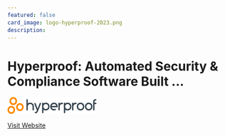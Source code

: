 ```yaml
---
featured: false
card_image: logo-hyperproof-2023.png
description: 
---
```


# Hyperproof: Automated Security & Compliance Software Built ...
<img src="logo-hyperproof-2023.png" alt="Logo" style="max-width: 200px; height: auto;">

<a href="https://hyperproof.io/">Visit Website</a>  

